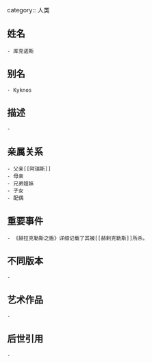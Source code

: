 category:: 人类
## 姓名
	- 库克诺斯
## 别名
	- Kyknos
## 描述
	-
## 亲属关系
	- 父亲[[阿瑞斯]]
	- 母亲
	- 兄弟姐妹
	- 子女
	- 配偶
## 重要事件
	- 《赫拉克勒斯之盾》详细记载了其被[[赫剌克勒斯]]所杀。
## 不同版本
	-
## 艺术作品
	-
## 后世引用
	-
